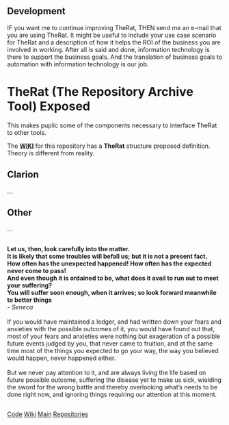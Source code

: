 ## Development
IF you want me to continue improving TheRat, THEN send me an e-mail that you are using TheRat.
 It might be useful to include your use case scenario for TheRat and a description of how it helps the ROI of the business you are involved in working.
 After all is said and done, information technology is there to support the business goals. 
 And the translation of business goals to automation with information technology is our job.


# TheRat (The Repository Archive Tool) Exposed
This makes puplic some of the components necessary to interface TheRat to other tools. 

The [**WIKI**](https://github.com/RobertArtigas/TheRatExposed/wiki) for this repository has a **TheRat** structure proposed definition. Theory is different from reality.

## Clarion
...

## Other
...

##

**Let us, then, look carefully into the matter. <br/>
It is likely that some troubles will befall us; but it is not a present fact. <br/> 
How often has the unexpected happened! How often has the expected never come to pass! <br/>
And even though it is ordained to be, what does it avail to run out to meet your suffering? <br/>
You will suffer soon enough, when it arrives; so look forward meanwhile to better things** <br/>
_- Seneca_
<br/><br/>
If you would have maintained a ledger, and had written down your fears and anxieties with the possible outcomes of it, 
you would have found out that, most of your fears and anxieties were nothing but exageration of a possible 
future events judged by you, that never came to fruition, and at the same time most of the things you expected 
to go your way, the way you believed would happen, never happened either.
<br/><br/>
But we never pay attention to it, and are always living the life based on future possible outcome, 
suffering the disease yet to make us sick, 
wielding the sword for the wrong battle and thereby overlooking what’s needs to be done right now, 
and ignoring things requiring our attention at this moment.

##

[Code](https://github.com/RobertArtigas/TheRatExposed) 
[Wiki](https://github.com/RobertArtigas/TheRatExposed/wiki) 
[Main](https://github.com/RobertArtigas) 
[Repositories](https://github.com/RobertArtigas?tab=repositories)


